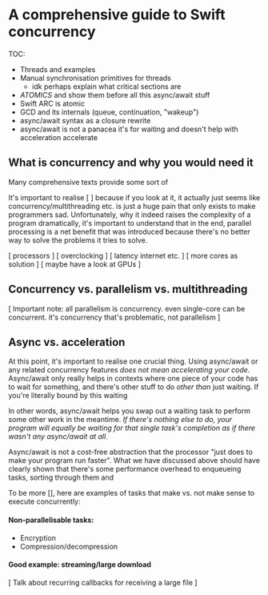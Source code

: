 # A comprehensive guide to Swift concurrency

TOC:
- Threads and examples
- Manual synchronisation primitives for threads
  - idk perhaps explain what critical sections are
- *ATOMICS* and show them before all this async/await stuff
- Swift ARC is atomic
- GCD and its internals (queue, continuation, "wakeup")
- async/await syntax as a closure rewrite
- async/await is not a panacea it's for waiting and doesn't help with acceleration accelerate

## What is concurrency and why you would need it

Many comprehensive texts provide some sort of 

It's important to realise [ ] because if you look at it, it actually just seems like concurrency/multithreading etc. is just a huge pain that only exists to make programmers sad. Unfortunately, why it indeed raises the complexity of a program dramatically, it's important to understand that in the end, parallel processing is a net benefit that was introduced because there's no better way to solve the problems it tries to solve.

[ processors ]
[ overclocking ]
[ latency internet etc. ]
[ more cores as solution ]
[ maybe have a look at GPUs ]

## Concurrency vs. parallelism vs. multithreading

[ Important note: all parallelism is concurrency. even single-core can be concurrent. it's concurrency that's problematic, not parallelism ]

## Async vs. acceleration

At this point, it's important to realise one crucial thing. Using async/await or any related concurrency features *does not mean accelerating your code*. Async/await only really helps in contexts where one piece of your code has to wait for something, and there's other stuff to do *other than* just waiting. If you're literally bound by this waiting

In other words, async/await helps you swap out a waiting task to perform some other work in the meantime. *If there's nothing else to do, your program will equally be waiting for that single task's completion as if there wasn't any async/await at all*.

Async/await is not a cost-free abstraction that the processor "just does to make your program run faster". What we have discussed above should have clearly shown that there's some performance overhead to enqueueing tasks, sorting through them and 

To be more [], here are examples of tasks that make vs. not make sense to execute concurrently:

#### Non-parallelisable tasks:
- Encryption
- Compression/decompression


#### Good example: streaming/large download

[ Talk about recurring callbacks for receiving a large file ]